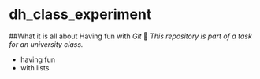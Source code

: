 # dh_class_experiment
##What it is all about
Having fun with *Git* :selfie:
*This repository is part of a task for an university class.*
- having fun
- with lists
